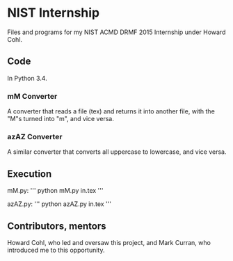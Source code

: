 #  NIST Internship
Files and programs for my NIST ACMD DRMF 2015 Internship under Howard Cohl.

## Code
In Python 3.4.

### mM Converter
A converter that reads a file (tex) and returns it into another file, with the "M"s turned into "m", and vice versa.

### azAZ Converter
A similar converter that converts all uppercase to lowercase, and vice versa.

## Execution
mM.py:
'''
python mM.py in.tex
'''

azAZ.py:
'''
python azAZ.py in.tex
'''

## Contributors, mentors
Howard Cohl, who led and oversaw this project, and Mark Curran, who introduced me to this opportunity.

